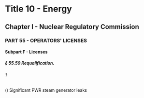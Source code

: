 
# Title 10 - Energy
## Chapter I - Nuclear Regulatory Commission
### PART 55 - OPERATORS' LICENSES
#### Subpart F - Licenses
##### § 55.59 Requalification.
###### 1

() Significant PWR steam generator leaks

